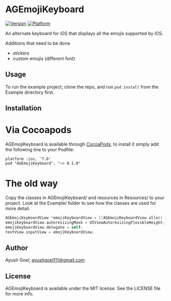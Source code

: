 AGEmojiKeyboard
==================

[![Version](http://cocoapod-badges.herokuapp.com/v/AGEmojiKeyboard/badge.png)](http://cocoadocs.org/docsets/AGEmojiKeyboard)
[![Platform](http://cocoapod-badges.herokuapp.com/p/AGEmojiKeyboard/badge.png)](http://cocoadocs.org/docsets/AGEmojiKeyboard)

An alternate keyboard for iOS that displays all the emojis supported by iOS.

Additions that need to be done
  * stickers
  * custom emojis (different font)

## Usage

To run the example project; clone the repo, and run `pod install` from the Example directory first.

## Installation

# Via Cocoapods

AGEmojiKeyboard is available through [CocoaPods](http://cocoapods.org), to install
it simply add the following line to your Podfile:

    platform :ios, '7.0'
    pod "AGEmojiKeyboard", "~> 0.1.0"

# The old way

Copy the classes in AGEmojiKeyboard/ and resources in Resources/ to your project. Look at the Example/ folder to see how the classes are used for more detail.
```objective-c
AGEmojiKeyboardView *emojiKeyboardView = [[AGEmojiKeyboardView alloc] initWithFrame:CGRectMake(0, 0, self.view.frame.size.width, 216) dataSource:self];
emojiKeyboardView.autoresizingMask = UIViewAutoresizingFlexibleHeight;
emojiKeyboardView.delegate = self;
textView.inputView = emojiKeyboardView;
```

## Author

Ayush Goel, ayushgoel111@gmail.com

## License

AGEmojiKeyboard is available under the MIT license. See the LICENSE file for more info.


